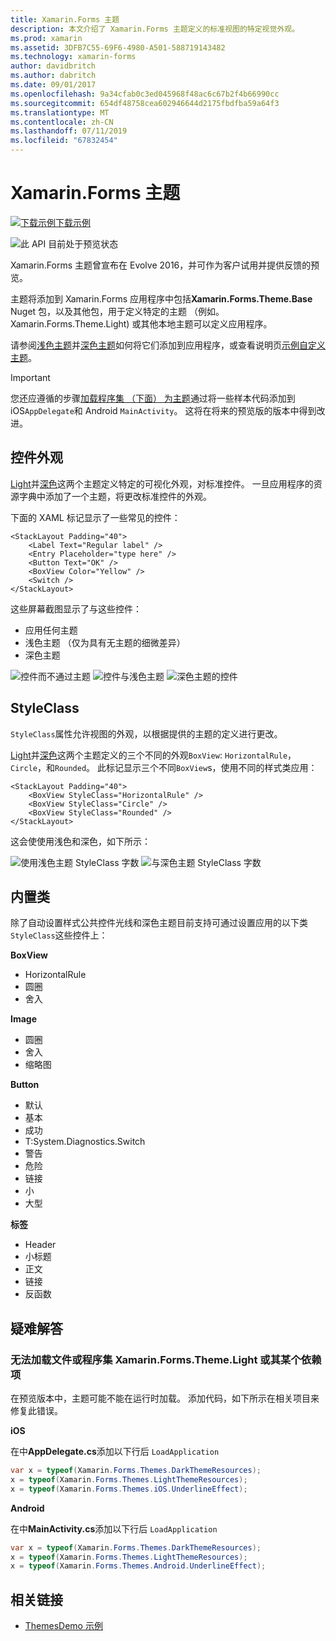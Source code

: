 ```yaml
---
title: Xamarin.Forms 主题
description: 本文介绍了 Xamarin.Forms 主题定义的标准视图的特定视觉外观。
ms.prod: xamarin
ms.assetid: 3DFB7C55-69F6-4980-A501-588719143482
ms.technology: xamarin-forms
author: davidbritch
ms.author: dabritch
ms.date: 09/01/2017
ms.openlocfilehash: 9a34cfab0c3ed045968f48ac6c67b2f4b66990cc
ms.sourcegitcommit: 654df48758cea602946644d2175fbdfba59a64f3
ms.translationtype: MT
ms.contentlocale: zh-CN
ms.lasthandoff: 07/11/2019
ms.locfileid: "67832454"
---
```

# <a name="xamarinforms-themes"></a>Xamarin.Forms 主题

[![下载示例](~/media/shared/download.png)下载示例](https://github.com/xamarin/xamarin-forms-samples/tree/master/Themes/ThemesDemo)

![](~/media/shared/preview.png "此 API 目前处于预览状态")

Xamarin.Forms 主题曾宣布在 Evolve 2016，并可作为客户试用并提供反馈的预览。

主题将添加到 Xamarin.Forms 应用程序中包括**Xamarin.Forms.Theme.Base** Nuget 包，以及其他包，用于定义特定的主题 （例如。 Xamarin.Forms.Theme.Light) 或其他本地主题可以定义应用程序。

请参阅[浅色主题](light.md)并[深色主题](dark.md)如何将它们添加到应用程序，或查看说明页[示例自定义主题](custom.md)。

> [!IMPORTANT]
> 您还应遵循的步骤[加载程序集 （下面） 为主题](#loadtheme)通过将一些样本代码添加到 iOS`AppDelegate`和 Android `MainActivity`。 这将在将来的预览版的版本中得到改进。


## <a name="control-appearance"></a>控件外观

[Light](light.md)并[深色](dark.md)这两个主题定义特定的可视化外观，对标准控件。 一旦应用程序的资源字典中添加了一个主题，将更改标准控件的外观。

下面的 XAML 标记显示了一些常见的控件：

```xaml
<StackLayout Padding="40">
    <Label Text="Regular label" />
    <Entry Placeholder="type here" />
    <Button Text="OK" />
    <BoxView Color="Yellow" />
    <Switch />
</StackLayout>
```

这些屏幕截图显示了与这些控件：

* 应用任何主题
* 浅色主题 （仅为具有无主题的细微差异）
* 深色主题

![](images/standard-none-sml.png "控件而不通过主题") ![](images/standard-light-sml.png "控件与浅色主题") ![](images/standard-dark-sml.png "深色主题的控件")

<a name="styleclass" />

## <a name="styleclass"></a>StyleClass

`StyleClass`属性允许视图的外观，以根据提供的主题的定义进行更改。

[Light](light.md)并[深色](dark.md)这两个主题定义的三个不同的外观`BoxView`: `HorizontalRule`， `Circle`，和`Rounded`。 此标记显示三个不同`BoxView`s，使用不同的样式类应用：

```xaml
<StackLayout Padding="40">
    <BoxView StyleClass="HorizontalRule" />
    <BoxView StyleClass="Circle" />
    <BoxView StyleClass="Rounded" />
</StackLayout>
```

这会使使用浅色和深色，如下所示：

![](images/boxview-light-sml.png "使用浅色主题 StyleClass 字数") ![](images/boxview-dark-sml.png "与深色主题 StyleClass 字数")

<a name="builtin" />

## <a name="built-in-classes"></a>内置类

除了自动设置样式公共控件光线和深色主题目前支持可通过设置应用的以下类`StyleClass`这些控件上：

**BoxView**

* HorizontalRule
* 圆圈
* 舍入

**Image**

* 圆圈
* 舍入
* 缩略图

**Button**

* 默认
* 基本
* 成功
* T:System.Diagnostics.Switch
* 警告
* 危险
* 链接
* 小
* 大型

**标签**

* Header
* 小标题
* 正文
* 链接
* 反函数


## <a name="troubleshooting"></a>疑难解答

<a name="loadtheme" />

### <a name="could-not-load-file-or-assembly-xamarinformsthemelight-or-one-of-its-dependencies"></a>无法加载文件或程序集 Xamarin.Forms.Theme.Light 或其某个依赖项

在预览版本中，主题可能不能在运行时加载。 添加代码，如下所示在相关项目来修复此错误。

**iOS**

在中**AppDelegate.cs**添加以下行后 `LoadApplication`

```csharp
var x = typeof(Xamarin.Forms.Themes.DarkThemeResources);
x = typeof(Xamarin.Forms.Themes.LightThemeResources);
x = typeof(Xamarin.Forms.Themes.iOS.UnderlineEffect);
```

**Android**

在中**MainActivity.cs**添加以下行后 `LoadApplication`

```csharp
var x = typeof(Xamarin.Forms.Themes.DarkThemeResources);
x = typeof(Xamarin.Forms.Themes.LightThemeResources);
x = typeof(Xamarin.Forms.Themes.Android.UnderlineEffect);
```


## <a name="related-links"></a>相关链接

- [ThemesDemo 示例](https://github.com/xamarin/xamarin-forms-samples/tree/master/Themes/ThemesDemo)
